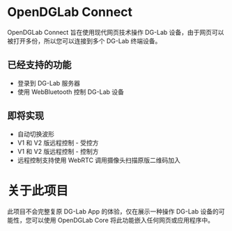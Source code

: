# OpenDGLab Connect
OpenDGLab Connect 旨在使用现代网页技术操作 DG-Lab 设备，由于网页可以被打开多份，所以您可以连接到多个 DG-Lab 终端设备。

## 已经支持的功能
 * 登录到 DG-Lab 服务器
 * 使用 WebBluetooth 控制 DG-Lab 设备

## 即将实现
 * 自动切换波形
 * V1 和 V2 版远程控制 - 受控方
 * V1 和 V2 版远程控制 - 控制方
 * 远程控制支持使用 WebRTC 调用摄像头扫描原版二维码加入

# 关于此项目
此项目不会完整复原 DG-Lab App 的体验，仅在展示一种操作 DG-Lab 设备的可能性，您可以使用 OpenDGLab Core 将此功能嵌入任何网页或应用程序中。